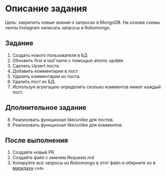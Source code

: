 # Описание задания

Цель: закрепить новые знания о запросах в MongoDB.
На основе схемы ленты Instagram написать запросы в Robomongo.

## Задание

1. Создать нового пользователя в БД
2. Обновить first и last'name с помощью atomic update
3. Сделать Upsert поста.
4. Добавить комментарии в пост
5. Удалить комментарии из поста.
6. Удалить пост из БД.
7. Используя агрегацию определить сколько комментов имеет каждый пост.

## Дполнительное задание

8. Реализовать функционал like/unlike для постов.
9. Реализовать функционал like/unlike для комментов.

## После выполнения

1. Создайте новый PR.
2. Создайте файл с именем Requests.md
3. Копируйте все запросы из Robomongo в этот файл и оберните их в  [маркдаун](https://github.com/adam-p/markdown-here/wiki/Markdown-Cheatsheet#code) ```code```.
